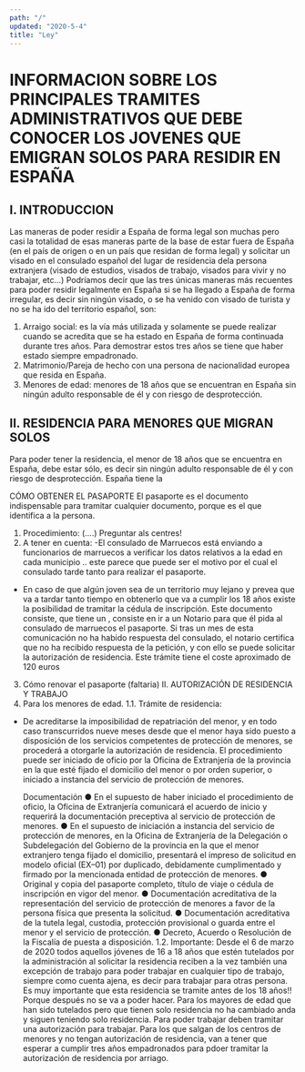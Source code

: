 ```yaml
---
path: "/"
updated: "2020-5-4"
title: "Ley"
---
```


# INFORMACION SOBRE LOS PRINCIPALES TRAMITES ADMINISTRATIVOS QUE DEBE CONOCER LOS JOVENES QUE EMIGRAN SOLOS PARA RESIDIR EN ESPAÑA

## I. INTRODUCCION

Las maneras de poder residir a España de forma legal son muchas pero casi la totalidad de esas maneras parte de la base de estar fuera de España (en el país de origen o en un país que residan de forma legal) y solicitar un visado en el consulado español del lugar de residencia dela persona extranjera (visado de estudios, visados de trabajo, visados para vivir y no trabajar, etc...) Podríamos decir que las tres únicas maneras más recuentes para poder residir legalmente en España si se ha llegado a España de forma irregular, es decir sin ningún visado, o se ha venido con visado de turista y no se ha ido del territorio español, son:

1. Arraigo social: es la vía más utilizada y solamente se puede realizar cuando se acredita que se ha estado en España de forma continuada durante tres años. Para demostrar estos tres años se tiene que haber estado siempre empadronado.
2. Matrimonio/Pareja de hecho con una persona de nacionalidad europea que resida en España.
3. Menores de edad: menores de 18 años que se encuentran en España sin ningún adulto responsable de él y con riesgo de desprotección.

## II. RESIDENCIA PARA MENORES QUE MIGRAN SOLOS

Para poder tener la residencia, el menor de 18 años que se encuentra en España, debe estar sólo, es decir sin ningún adulto responsable de él y con riesgo de desprotección. España tiene la

CÓMO OBTENER EL PASAPORTE El pasaporte es el documento indispensable para tramitar cualquier documento, porque es el que identifica a la persona.

1. Procedimiento: (….) Preguntar als centres!
2. A tener en cuenta: -El consulado de Marruecos está enviando a funcionarios de marruecos a verificar los datos relativos a la edad en cada municipio .. este parece que puede ser el motivo por el cual el consulado tarde tanto para realizar el pasaporte.

- En caso de que algún joven sea de un territorio muy lejano y prevea que va a tardar tanto tiempo en obtenerlo que va a cumplir los 18 años existe la posibilidad de tramitar la cédula de inscripción. Este documento consiste, que tiene un , consiste en ir a un Notario para que él pida al consulado de marruecos el pasaporte. Si tras un mes de esta comunicación no ha habido respuesta del consulado, el notario certifica que no ha recibido respuesta de la petición, y con ello se puede solicitar la autorización de residencia. Este trámite tiene el coste aproximado de 120 euros

3. Cómo renovar el pasaporte (faltaria) II. AUTORIZACIÓN DE RESIDENCIA Y TRABAJO
1. Para los menores de edad. 1.1. Trámite de residencia:

- De acreditarse la imposibilidad de repatriación del menor, y en todo caso transcurridos nueve meses desde que el menor haya sido puesto a disposición de los servicios competentes de protección de menores, se procederá a otorgarle la autorización de residencia. El procedimiento puede ser iniciado de oficio por la Oficina de Extranjería de la provincia en la que esté fijado el domicilio del menor o por orden superior, o iniciado a instancia del servicio de protección de menores.

  Documentación ● En el supuesto de haber iniciado el procedimiento de oficio, la Oficina de Extranjería comunicará el acuerdo de inicio y requerirá la documentación preceptiva al servicio de protección de menores. ● En el supuesto de iniciación a instancia del servicio de protección de menores, en la Oficina de Extranjería de la Delegación o Subdelegación del Gobierno de la provincia en la que el menor extranjero tenga fijado el domicilio, presentará el impreso de solicitud en modelo oficial (EX–01) por duplicado, debidamente cumplimentado y firmado por la mencionada entidad de protección de menores. ● Original y copia del pasaporte completo, título de viaje o cédula de inscripción en vigor del menor. ● Documentación acreditativa de la representación del servicio de protección de menores a favor de la persona física que presenta la solicitud. ● Documentación acreditativa de la tutela legal, custodia, protección provisional o guarda entre el menor y el servicio de protección. ● Decreto, Acuerdo o Resolución de la Fiscalía de puesta a disposición. 1.2. Importante: Desde el 6 de marzo de 2020 todos aquellos jóvenes de 16 a 18 años que estén tutelados por la administración al solicitar la residencia reciben a la vez también una excepción de trabajo para poder trabajar en cualquier tipo de trabajo, siempre como cuenta ajena, es decir para trabajar para otras persona. Es muy importante que esta residencia se tramite antes de los 18 años!! Porque después no se va a poder hacer. Para los mayores de edad que han sido tutelados pero que tienen solo residencia no ha cambiado anda y siguen teniendo solo residencia. Para poder trabajar deben tramitar una autorización para trabajar. Para los que salgan de los centros de menores y no tengan autorización de residencia, van a tener que esperar a cumplir tres años empadronados para pdoer tramitar la autorización de residencia por arriago.
